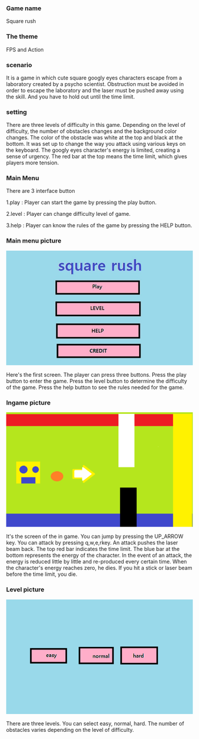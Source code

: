 ### Game name

 Square rush

### The theme

FPS and Action



### scenario

It is a game in which cute square googly eyes characters escape from a laboratory created by a psycho scientist.
Obstruction must be avoided in order to escape the laboratory and the laser must be pushed away using the skill. And you have to hold out until the time limit.



### setting

There are three levels of difficulty in this game.
Depending on the level of difficulty, the number of obstacles changes and the background color changes.
The color of the obstacle was white at the top and black at the bottom.
It was set up to change the way you attack using various keys on the keyboard.
The googly eyes character's energy is limited, creating a sense of urgency.
The red bar at the top means the time limit, which gives players more tension.



### Main Menu

There are 3 interface button

1.play  : Player can start the game by pressing the play button.

2.level : Player can change difficulty level of game.

3.help : Player can know the rules of the game by pressing the HELP button.



### Main menu picture
![main](https://github.com/Rudy-Castan-DigiPen-Teaching/final-project-jaehyeonnam-digipen/blob/master/main.jpg)


Here's the first screen.
The player can press three buttons.
Press the play button to enter the game.
Press the level button to determine the difficulty of the game.
Press the help button to see the rules needed for the game.


### Ingame picture
![ingame](https://github.com/Rudy-Castan-DigiPen-Teaching/final-project-jaehyeonnam-digipen/blob/master/ingame.png)


It's the screen of the in game.
You can jump by pressing the UP_ARROW key.
You can attack by pressing q,w,e,rkey.
An attack pushes the laser beam back.
The top red bar indicates the time limit.
The blue bar at the bottom represents the energy of the character.
In the event of an attack, the energy is reduced little by little and re-produced every certain time.
When the character's energy reaches zero, he dies.
If you hit a stick or laser beam before the time limit, you die.



### Level picture
![level](https://github.com/Rudy-Castan-DigiPen-Teaching/final-project-jaehyeonnam-digipen/blob/master/level.png)



There are three levels.
You can select easy, normal, hard.
The number of obstacles varies depending on the level of difficulty.
